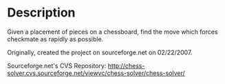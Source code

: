 
# Description

Given a placement of pieces on a chessboard, find the move which forces checkmate as rapidly as possible.

Originally, created the project on sourceforge.net on 02/22/2007.

Sourceforge.net's CVS Repository:
http://chess-solver.cvs.sourceforge.net/viewvc/chess-solver/chess-solver/
